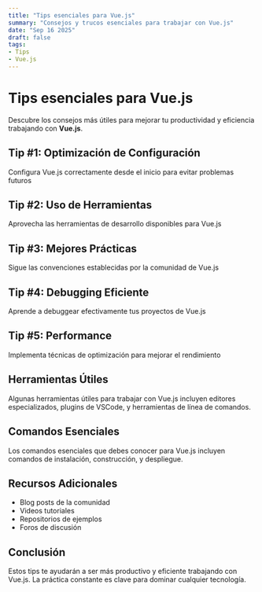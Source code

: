 ```yaml
---
title: "Tips esenciales para Vue.js"
summary: "Consejos y trucos esenciales para trabajar con Vue.js"
date: "Sep 16 2025"
draft: false
tags:
- Tips
- Vue.js
---
```


# Tips esenciales para Vue.js

Descubre los consejos más útiles para mejorar tu productividad y eficiencia trabajando con **Vue.js**.

## Tip #1: Optimización de Configuración

Configura Vue.js correctamente desde el inicio para evitar problemas futuros

## Tip #2: Uso de Herramientas

Aprovecha las herramientas de desarrollo disponibles para Vue.js

## Tip #3: Mejores Prácticas

Sigue las convenciones establecidas por la comunidad de Vue.js

## Tip #4: Debugging Eficiente

Aprende a debuggear efectivamente tus proyectos de Vue.js

## Tip #5: Performance

Implementa técnicas de optimización para mejorar el rendimiento

## Herramientas Útiles

Algunas herramientas útiles para trabajar con Vue.js incluyen editores especializados, plugins de VSCode, y herramientas de línea de comandos.

## Comandos Esenciales

Los comandos esenciales que debes conocer para Vue.js incluyen comandos de instalación, construcción, y despliegue.

## Recursos Adicionales

- Blog posts de la comunidad
- Videos tutoriales
- Repositorios de ejemplos
- Foros de discusión

## Conclusión

Estos tips te ayudarán a ser más productivo y eficiente trabajando con Vue.js. La práctica constante es clave para dominar cualquier tecnología.
